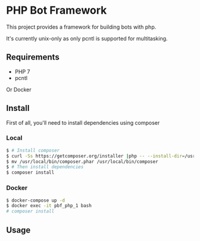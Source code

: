 PHP Bot Framework
===

This project provides a framework for building bots with php.

It's currently unix-only as only pcntl is supported for multitasking.

Requirements
---

- PHP 7
- pcntl

Or Docker

Install
---

First of all, you'll need to install dependencies using composer

### Local
```sh
$ # Install composer
$ curl -Ss https://getcomposer.org/installer |php -- --install-dir=/usr/local/bin
$ mv /usr/local/bin/composer.phar /usr/local/bin/composer
$ # Then install dependencies
$ composer install
```

### Docker
```sh
$ docker-compose up -d
$ docker exec -it pbf_php_1 bash
# composer install
```

Usage
---
